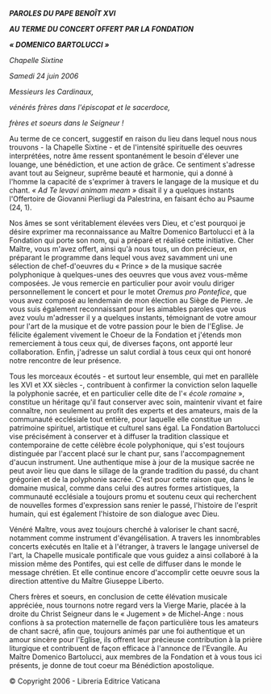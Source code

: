 ***PAROLES DU PAPE BENOÎT XVI***

***AU TERME DU CONCERT OFFERT PAR LA FONDATION***

***« *DOMENICO BARTOLUCCI* »***

*Chapelle Sixtine*

*Samedi 24 juin 2006*

*Messieurs les Cardinaux,*

*vénérés frères dans l'épiscopat et le sacerdoce,*

*frères et soeurs dans le Seigneur !*

Au terme de ce concert, suggestif en raison du lieu dans lequel nous nous trouvons - la Chapelle Sixtine - et de l'intensité spirituelle des oeuvres interprétées, notre âme ressent spontanément le besoin d'élever une louange, une bénédiction, et une action de grâce. Ce sentiment s'adresse avant tout au Seigneur, suprême beauté et harmonie, qui a donné à l'homme la capacité de s'exprimer à travers le langage de la musique et du chant. *« *Ad Te levavi animam meam* »* disait il y a quelques instants l'Offertoire de Giovanni Pierliugi da Palestrina, en faisant écho au Psaume (24, 1).

Nos âmes se sont véritablement élevées vers Dieu, et c'est pourquoi je désire exprimer ma reconnaissance au Maître Domenico Bartolucci et à la Fondation qui porte son nom, qui a préparé et réalisé cette initiative. Cher Maître, vous m'avez offert, ainsi qu'à nous tous, un don précieux, en préparant le programme dans lequel vous avez savamment uni une sélection de chef-d'oeuvres du « Prince » de la musique sacrée polyphonique à quelques-unes des oeuvres que vous avez vous-même composées. Je vous remercie en particulier pour avoir voulu diriger personnellement le concert et pour le motet *Oremus pro Pontefice*, que vous avez composé au lendemain de mon élection au Siège de Pierre. Je vous suis également reconnaissant pour les aimables paroles que vous avez voulu m'adresser il y a quelques instants, témoignant de votre amour pour l'art de la musique et de votre passion pour le bien de l'Eglise. Je félicite également vivement le Choeur de la Fondation et j'étends mon remerciement à tous ceux qui, de diverses façons, ont apporté leur collaboration. Enfin, j'adresse un salut cordial à tous ceux qui ont honoré notre rencontre de leur présence.

Tous les morceaux écoutés - et surtout leur ensemble, qui met en parallèle les XVI et XX siècles -, contribuent à confirmer la conviction selon laquelle la polyphonie sacrée, et en particulier celle dite de l'« *école romaine* », constitue un héritage qu'il faut conserver avec soin, maintenir vivant et faire connaître, non seulement au profit des experts et des amateurs, mais de la communauté ecclésiale tout entière, pour laquelle elle constitue un patrimoine spirituel, artistique et culturel sans égal. La Fondation Bartolucci vise précisément à conserver et à diffuser la tradition classique et contemporaine de cette célèbre école polyphonique, qui s'est toujours distinguée par l'accent placé sur le chant pur, sans l'accompagnement d'aucun instrument. Une authentique mise à jour de la musique sacrée ne peut avoir lieu que dans le sillage de la grande tradition du passé, du chant grégorien et de la polyphonie sacrée. C'est pour cette raison que, dans le domaine musical, comme dans celui des autres formes artistiques, la communauté ecclésiale a toujours promu et soutenu ceux qui recherchent de nouvelles formes d'expression sans renier le passé, l'histoire de l'esprit humain, qui est également l'histoire de son dialogue avec Dieu.

Vénéré Maître, vous avez toujours cherché à valoriser le chant sacré, notamment comme instrument d'évangélisation. A travers les innombrables concerts exécutés en Italie et à l'étranger, à travers le langage universel de l'art, la Chapelle musicale pontificale que vous guidez a ainsi collaboré à la mission même des Pontifes, qui est celle de diffuser dans le monde le message chrétien. Et elle continue encore d'accomplir cette oeuvre sous la direction attentive du Maître Giuseppe Liberto.

Chers frères et soeurs, en conclusion de cette élévation musicale appréciée, nous tournons notre regard vers la Vierge Marie, placée à la droite du Christ Seigneur dans le « Jugement » de Michel-Ange : nous confions à sa protection maternelle de façon particulière tous les amateurs de chant sacré, afin que, toujours animés par une foi authentique et un amour sincère pour l'Eglise, ils offrent leur précieuse contribution à la prière liturgique et contribuent de façon efficace à l'annonce de l'Evangile. Au Maître Domenico Bartolucci, aux membres de la Fondation et à vous tous ici présents, je donne de tout coeur ma Bénédiction apostolique.

© Copyright 2006 - Libreria Editrice Vaticana